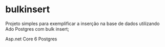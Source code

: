 # bulkinsert

Projeto simples para exemplificar a inserção na base de dados utilizando Ado Postgres com bulk insert;

Asp.net Core 6
Postgres
